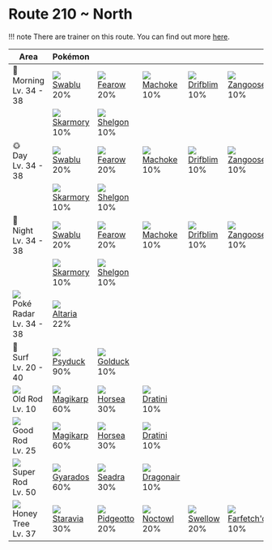 # Route 210 ~ North

!!! note
    There are trainer on this route. You can find out more [here](../../trainer_changes/route_210__north/).


Area                                         | Pokémon                       | &nbsp;                         | &nbsp;                         | &nbsp;                        | &nbsp;                          | &nbsp;
---                                          | ---                           | ---                            | ---                            | ---                           | ---                             | ---
🌅<br>Morning<br>Lv. 34 - 38                  | ![][333]<br>[Swablu]<br>20%   | ![][022]<br>[Fearow]<br>20%    | ![][067]<br>[Machoke]<br>10%   | ![][426]<br>[Drifblim]<br>10% | ![][335]<br>[Zangoose]<br>10%   | ![][336]<br>[Seviper]<br>10%
&nbsp;                                       | ![][227]<br>[Skarmory]<br>10% | ![][372]<br>[Shelgon]<br>10%   | &nbsp;                         | &nbsp;                        | &nbsp;                          | &nbsp;
🌞<br>Day<br>Lv. 34 - 38                      | ![][333]<br>[Swablu]<br>20%   | ![][022]<br>[Fearow]<br>20%    | ![][067]<br>[Machoke]<br>10%   | ![][426]<br>[Drifblim]<br>10% | ![][335]<br>[Zangoose]<br>10%   | ![][336]<br>[Seviper]<br>10%
&nbsp;                                       | ![][227]<br>[Skarmory]<br>10% | ![][372]<br>[Shelgon]<br>10%   | &nbsp;                         | &nbsp;                        | &nbsp;                          | &nbsp;
🌙<br>Night<br>Lv. 34 - 38                    | ![][333]<br>[Swablu]<br>20%   | ![][022]<br>[Fearow]<br>20%    | ![][067]<br>[Machoke]<br>10%   | ![][426]<br>[Drifblim]<br>10% | ![][335]<br>[Zangoose]<br>10%   | ![][336]<br>[Seviper]<br>10%
&nbsp;                                       | ![][227]<br>[Skarmory]<br>10% | ![][372]<br>[Shelgon]<br>10%   | &nbsp;                         | &nbsp;                        | &nbsp;                          | &nbsp;
![][poke-radar]<br>Poké Radar<br>Lv. 34 - 38 | ![][334]<br>[Altaria]<br>22%  | &nbsp;                         | &nbsp;                         | &nbsp;                        | &nbsp;                          | &nbsp;
🌊<br>Surf<br>Lv. 20 - 40                     | ![][054]<br>[Psyduck]<br>90%  | ![][055]<br>[Golduck]<br>10%   | &nbsp;                         | &nbsp;                        | &nbsp;                          | &nbsp;
![][old-rod]<br>Old Rod<br>Lv. 10            | ![][129]<br>[Magikarp]<br>60% | ![][116]<br>[Horsea]<br>30%    | ![][147]<br>[Dratini]<br>10%   | &nbsp;                        | &nbsp;                          | &nbsp;
![][good-rod]<br>Good Rod<br>Lv. 25          | ![][129]<br>[Magikarp]<br>60% | ![][116]<br>[Horsea]<br>30%    | ![][147]<br>[Dratini]<br>10%   | &nbsp;                        | &nbsp;                          | &nbsp;
![][super-rod]<br>Super Rod<br>Lv. 50        | ![][130]<br>[Gyarados]<br>60% | ![][117]<br>[Seadra]<br>30%    | ![][148]<br>[Dragonair]<br>10% | &nbsp;                        | &nbsp;                          | &nbsp;
![][honey]<br>Honey Tree<br>Lv. 37           | ![][397]<br>[Staravia]<br>30% | ![][017]<br>[Pidgeotto]<br>20% | ![][164]<br>[Noctowl]<br>20%   | ![][277]<br>[Swellow]<br>20%  | ![][083]<br>[Farfetch'd]<br>10% | &nbsp;

[Pidgeotto]: ../../pokemon_changes/017/
[Fearow]: ../../pokemon_changes/022/
[Psyduck]: ../../pokemon_changes/054/
[Golduck]: ../../pokemon_changes/055/
[Machoke]: ../../pokemon_changes/067/
[Farfetch'd]: ../../pokemon_changes/083/
[Horsea]: ../../pokemon_changes/116/
[Seadra]: ../../pokemon_changes/117/
[Magikarp]: ../../pokemon_changes/129/
[Gyarados]: ../../pokemon_changes/130/
[Dratini]: ../../pokemon_changes/147/
[Dragonair]: ../../pokemon_changes/148/
[Noctowl]: ../../pokemon_changes/164/
[Skarmory]: ../../pokemon_changes/227/
[Swellow]: ../../pokemon_changes/277/
[Swablu]: ../../pokemon_changes/333/
[Altaria]: ../../pokemon_changes/334/
[Zangoose]: ../../pokemon_changes/335/
[Seviper]: ../../pokemon_changes/336/
[Shelgon]: ../../pokemon_changes/372/
[Staravia]: ../../pokemon_changes/397/
[Drifblim]: ../../pokemon_changes/426/
[good-rod]: ../img/items/good-rod.png
[honey]: ../img/items/honey.png
[old-rod]: ../img/items/old-rod.png
[poke-radar]: ../img/items/poke-radar.png
[super-rod]: ../img/items/super-rod.png
[017]: ../img/pokemon/017.png
[022]: ../img/pokemon/022.png
[054]: ../img/pokemon/054.png
[055]: ../img/pokemon/055.png
[067]: ../img/pokemon/067.png
[083]: ../img/pokemon/083.png
[116]: ../img/pokemon/116.png
[117]: ../img/pokemon/117.png
[129]: ../img/pokemon/129.png
[130]: ../img/pokemon/130.png
[147]: ../img/pokemon/147.png
[148]: ../img/pokemon/148.png
[164]: ../img/pokemon/164.png
[227]: ../img/pokemon/227.png
[277]: ../img/pokemon/277.png
[333]: ../img/pokemon/333.png
[334]: ../img/pokemon/334.png
[335]: ../img/pokemon/335.png
[336]: ../img/pokemon/336.png
[372]: ../img/pokemon/372.png
[397]: ../img/pokemon/397.png
[426]: ../img/pokemon/426.png
